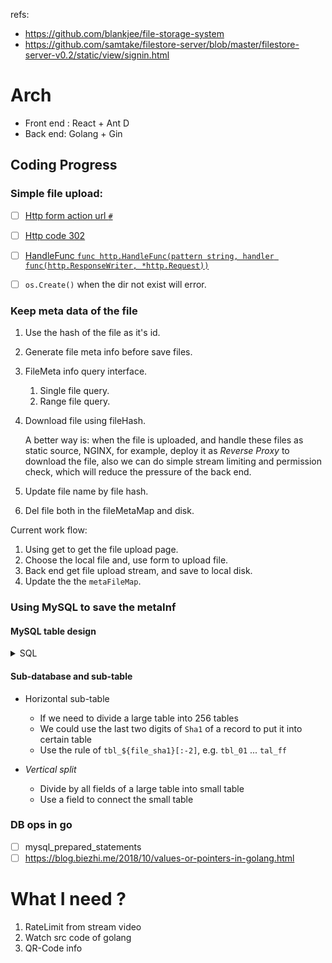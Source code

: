 refs:
- https://github.com/blankjee/file-storage-system
- https://github.com/samtake/filestore-server/blob/master/filestore-server-v0.2/static/view/signin.html


# Arch

- Front end : React + Ant D
- Back end: Golang + Gin

## Coding Progress
###  Simple file upload:
- [ ] [Http form action url `#`](https://developer.mozilla.org/zh-CN/docs/Learn/HTML/Forms/Sending_and_retrieving_form_data)
- [ ] [Http code 302](https://www.cnblogs.com/woshimrf/p/http-code-302.html)
- [ ] [HandleFunc `func http.HandleFunc(pattern string, handler func(http.ResponseWriter, *http.Request))`]()
- [ ] `os.Create()` when the dir not exist will error.


### Keep meta data of the file
1. Use the hash of the file as it's id.
2. Generate file meta info before save files.
3. FileMeta info query interface.
   1. Single file query.
   2. Range file query.
4. Download file using fileHash.

   A better way is: when the file is uploaded, and handle these files as static source, NGINX, for example, deploy it as _Reverse Proxy_ to download the file, also we can do simple stream limiting and permission check, which will reduce the pressure of the back end.
5. Update file name by file hash.
6. Del file both in the fileMetaMap and disk.

Current work flow:
1. Using get to get the file upload page.
2. Choose the local file and, use form to upload file.
3. Back end get file upload stream, and save to local disk.
4. Update the the `metaFileMap`.

### Using MySQL to save the metaInf
#### MySQL table design

<details> <summary>SQL</summary>

```sql
-- 创建文件表
CREATE TABLE `tbl_file` (
  `id` int(11) NOT NULL AUTO_INCREMENT,
  `file_sha1` char(40) NOT NULL DEFAULT '' COMMENT '文件hash',
  `file_name` varchar(256) NOT NULL DEFAULT '' COMMENT '文件名',
  `file_size` bigint(20) DEFAULT '0' COMMENT '文件大小',
  `file_addr` varchar(1024) NOT NULL DEFAULT '' COMMENT '文件存储位置',
  `create_at` datetime default NOW() COMMENT '创建日期',
  `update_at` datetime default NOW() on update current_timestamp() COMMENT '更新日期',
  `status` int(11) NOT NULL DEFAULT '0' COMMENT '状态(可用/禁用/已删除等状态)',
  `ext1` int(11) DEFAULT '0' COMMENT '备用字段1',
  `ext2` text COMMENT '备用字段2',
  PRIMARY KEY (`id`),
  UNIQUE KEY `idx_file_hash` (`file_sha1`),
  KEY `idx_status` (`status`)
) ENGINE=InnoDB DEFAULT CHARSET=utf8;

-- 创建用户表
CREATE TABLE `tbl_user` (
  `id` int(11) NOT NULL AUTO_INCREMENT,
  `user_name` varchar(64) NOT NULL DEFAULT '' COMMENT '用户名',
  `user_pwd` varchar(256) NOT NULL DEFAULT '' COMMENT '用户encoded密码',
  `email` varchar(64) DEFAULT '' COMMENT '邮箱',
  `phone` varchar(128) DEFAULT '' COMMENT '手机号',
  `email_validated` tinyint(1) DEFAULT 0 COMMENT '邮箱是否已验证',
  `phone_validated` tinyint(1) DEFAULT 0 COMMENT '手机号是否已验证',
  `signup_at` datetime DEFAULT CURRENT_TIMESTAMP COMMENT '注册日期',
  `last_active` datetime DEFAULT CURRENT_TIMESTAMP ON UPDATE CURRENT_TIMESTAMP COMMENT '最后活跃时间戳',
  `profile` text COMMENT '用户属性',
  `status` int(11) NOT NULL DEFAULT '0' COMMENT '账户状态(启用/禁用/锁定/标记删除等)',
  PRIMARY KEY (`id`),
  UNIQUE KEY `idx_username` (`user_name`),
  KEY `idx_status` (`status`)
) ENGINE=InnoDB AUTO_INCREMENT=5 DEFAULT CHARSET=utf8mb4;

-- 创建用户token表
CREATE TABLE `tbl_user_token` (
    `id` int(11) NOT NULL AUTO_INCREMENT,
  `user_name` varchar(64) NOT NULL DEFAULT '' COMMENT '用户名',
  `user_token` char(40) NOT NULL DEFAULT '' COMMENT '用户登录token',
    PRIMARY KEY (`id`),
  UNIQUE KEY `idx_username` (`user_name`)
) ENGINE=InnoDB DEFAULT CHARSET=utf8mb4;

-- 创建用户文件表
CREATE TABLE `tbl_user_file` (
  `id` int(11) NOT NULL PRIMARY KEY AUTO_INCREMENT,
  `user_name` varchar(64) NOT NULL,
  `file_sha1` varchar(64) NOT NULL DEFAULT '' COMMENT '文件hash',
  `file_size` bigint(20) DEFAULT '0' COMMENT '文件大小',
  `file_name` varchar(256) NOT NULL DEFAULT '' COMMENT '文件名',
  `upload_at` datetime DEFAULT CURRENT_TIMESTAMP COMMENT '上传时间',
  `last_update` datetime DEFAULT CURRENT_TIMESTAMP
          ON UPDATE CURRENT_TIMESTAMP COMMENT '最后修改时间',
  `status` int(11) NOT NULL DEFAULT '0' COMMENT '文件状态(0正常1已删除2禁用)',
  UNIQUE KEY `idx_user_file` (`user_name`, `file_sha1`),
  KEY `idx_status` (`status`),
  KEY `idx_user_id` (`user_name`)
) ENGINE=InnoDB DEFAULT CHARSET=utf8mb4;
```
 </details>

#### Sub-database and sub-table
- Horizontal sub-table
  - If we need to divide a large table into 256 tables
  - We could use the last two digits of `Sha1` of a record to put it into certain table
  - Use the rule of `tbl_${file_sha1}[:-2]`, e.g. `tbl_01` ... `tal_ff`

- *Vertical split*
  - Divide by all fields of a large table into small table
  - Use a field to connect the small table

### DB ops in go
- [ ] mysql_prepared_statements
- [ ] https://blog.biezhi.me/2018/10/values-or-pointers-in-golang.html

# What I need ?

1. RateLimit from stream video
2. Watch src code of golang
3. QR-Code info